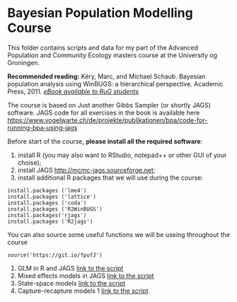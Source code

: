 # Bayesian Population Modelling Course
This folder contains scripts and data for my part of the Advanced Population and Community Ecology masters course at the University og Groningen.

**Recommended reading:**
Kéry, Marc, and Michael Schaub. Bayesian population analysis using WinBUGS: a hierarchical perspective. Academic Press, 2011. [_eBook available to RuG students_](http://search.ebscohost.com.proxy-ub.rug.nl/login.aspx?direct=true&db=nlebk&AN=407875&site=ehost-live&scope=site&ebv=EB&ppid=pp_iii)

The course is based on Just another Gibbs Sampler (or shortly JAGS) software.
JAGS code for all exercises in the book is available here https://www.vogelwarte.ch/de/projekte/publikationen/bpa/code-for-running-bpa-using-jags

Before start of the course, **please install all the required software**:

1. install R (you may also want to RStudio, notepad++ or other GUI of your choise);
2. install JAGS http://mcmc-jags.sourceforge.net;
3. install additional R packages that we will use during the course:
```{r}
install.packages ('lme4')
install.packages ('lattice')
install.packages ('coda')
install.packages ('R2WinBUGS')
install.packages('rjags')
install.packages ('R2jags')
```
You can also source some useful functions we will be useing throughout the course
```{r}
source('https://git.io/fpufJ')
```

1. GLM in R and JAGS [link to the script](https://github.com/eldarrak/Bayesian-Population-Modelling-Course/blob/master/1-GLMS.R)
2. Mixed effects models in JAGS [link to the script](https://github.com/eldarrak/Bayesian-Population-Modelling-Course/blob/master/2-Mixed_effects_GLMs.R)
3. State-space models [link to the script](https://github.com/eldarrak/Bayesian-Population-Modelling-Course/blob/master/3-state-space-models.R)
4. Capture-recapture models 1 [link to the script](https://github.com/eldarrak/Bayesian-Population-Modelling-Course/blob/master/4-capture-recapture-1.R)
